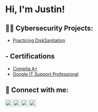 <h1>Hi, I'm Justin! </h1> 

<h2>👨‍💻 Cybersecurity Projects:</h2>

  - [Practicing DiskSanitation](https://github.com/JustinSecureBytes/DiskSanitation)


<h2> - Certifications</h2>

- [Comptia A+](https://www.credly.com/badges/3fb30c85-dfbe-4a84-a3c3-85c30f027000/linked_in_profile)
- [Google IT Support Professional](https://coursera.org/share/3769476549c7b77c23b0bf570f0e8ac3)

<h2> 🤳 Connect with me:</h2>

[<img align="left" alt="JoshMadakor | YouTube" width="22px" src="https://cdn.jsdelivr.net/npm/simple-icons@v3/icons/youtube.svg" />][youtube]
[<img align="left" alt="JoshMadakor | Twitter" width="22px" src="https://cdn.jsdelivr.net/npm/simple-icons@v3/icons/twitter.svg" />][twitter]
[<img align="left" alt="JoshMadakor | LinkedIn" width="22px" src="https://cdn.jsdelivr.net/npm/simple-icons@v3/icons/linkedin.svg" />][linkedin]
[<img align="left" alt="JoshMadakor | Instagram" width="22px" src="https://cdn.jsdelivr.net/npm/simple-icons@v3/icons/instagram.svg" />][instagram]

[twitter]: https://twitter.com/joshmadakor
[youtube]: https://www.youtube.com/c/joshmadakor
[instagram]: https://www.instagram.com/joshmadakor/
[linkedin]: https://linkedin.com/in/joshmadakor

